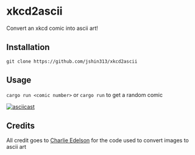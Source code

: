 # xkcd2ascii
Convert an xkcd comic into ascii art!

## Installation
`git clone https://github.com/jshin313/xkcd2ascii`

## Usage
`cargo run <comic number>` or `cargo run` to get a random comic

[![asciicast](https://asciinema.org/a/90Kmkmxb4gizqnjjzcNe9Neza.svg)](https://asciinema.org/a/90Kmkmxb4gizqnjjzcNe9Neza)

## Credits
All credit goes to [Charlie Edelson](https://github.com/edelsonc/asciify) for the code used to convert images to ascii art

